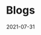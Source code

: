 ---
title: "Blogs"
date: 2021-07-31
draft: false
summary: "A collection of thoughts and articles"
---